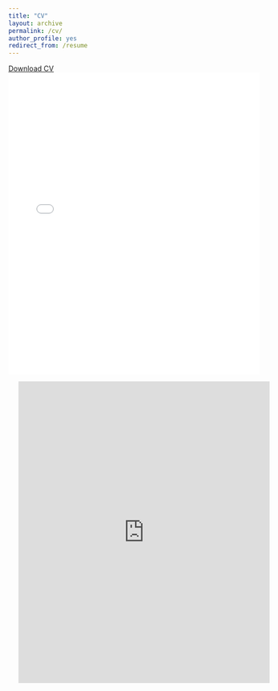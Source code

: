 ```yaml
---
title: "CV"
layout: archive
permalink: /cv/
author_profile: yes
redirect_from: /resume
---
```


<u><a href="{{ site.baseurl }}/files/Safran_cv.pdf">Download CV</a></u>
<br/>
<embed src="{{ site.baseurl }}/files/Safran_cv.pdf" width="500" height="600" type='application/pdf'>

<object data="{{ site.baseurl }}/files/Safran_cv.pdf" type="application/pdf" frameborder="0" width="500" height="600px" style="padding: 20px;">
    <embed src="https://drive.google.com/file/d/1Cx3utLNQ-aKq0GGIRDCym0B7EbHtFf9D/view?usp=drivesdk" width="500" height="600px"/> 
</object> 
